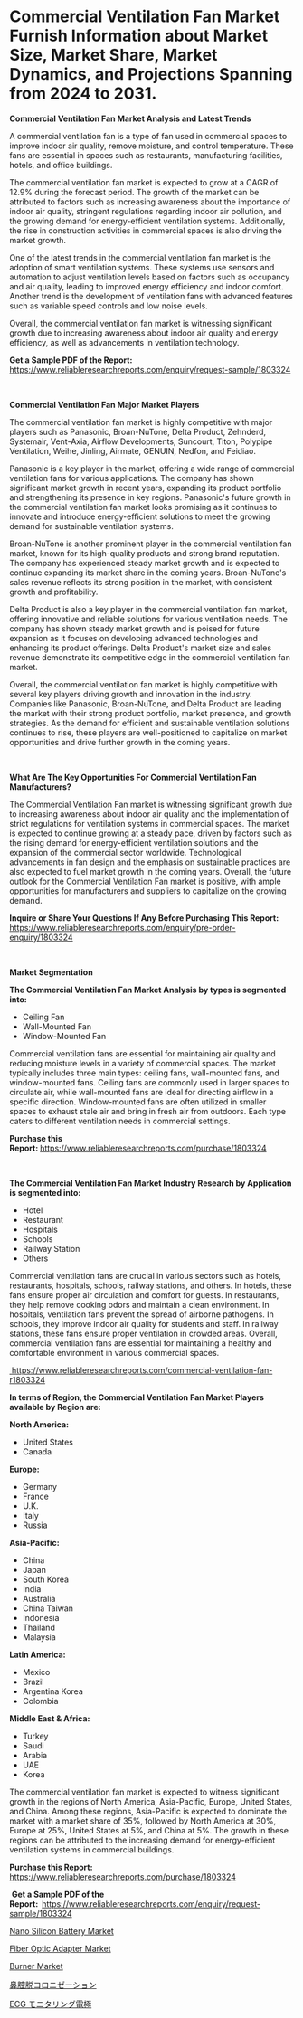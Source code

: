 <p><h1>Commercial Ventilation Fan Market Furnish Information about Market Size, Market Share, Market Dynamics, and Projections Spanning from 2024 to 2031.</h1></p><p><strong>Commercial Ventilation Fan Market Analysis and Latest Trends</strong></p>
<p><p>A commercial ventilation fan is a type of fan used in commercial spaces to improve indoor air quality, remove moisture, and control temperature. These fans are essential in spaces such as restaurants, manufacturing facilities, hotels, and office buildings.</p><p>The commercial ventilation fan market is expected to grow at a CAGR of 12.9% during the forecast period. The growth of the market can be attributed to factors such as increasing awareness about the importance of indoor air quality, stringent regulations regarding indoor air pollution, and the growing demand for energy-efficient ventilation systems. Additionally, the rise in construction activities in commercial spaces is also driving the market growth.</p><p>One of the latest trends in the commercial ventilation fan market is the adoption of smart ventilation systems. These systems use sensors and automation to adjust ventilation levels based on factors such as occupancy and air quality, leading to improved energy efficiency and indoor comfort. Another trend is the development of ventilation fans with advanced features such as variable speed controls and low noise levels.</p><p>Overall, the commercial ventilation fan market is witnessing significant growth due to increasing awareness about indoor air quality and energy efficiency, as well as advancements in ventilation technology.</p></p>
<p><strong>Get a Sample PDF of the Report:&nbsp;</strong> <a href="https://www.reliableresearchreports.com/enquiry/request-sample/1803324">https://www.reliableresearchreports.com/enquiry/request-sample/1803324</a></p>
<p>&nbsp;</p>
<p><strong>Commercial Ventilation Fan Major Market Players</strong></p>
<p><p>The commercial ventilation fan market is highly competitive with major players such as Panasonic, Broan-NuTone, Delta Product, Zehnderd, Systemair, Vent-Axia, Airflow Developments, Suncourt, Titon, Polypipe Ventilation, Weihe, Jinling, Airmate, GENUIN, Nedfon, and Feidiao.</p><p>Panasonic is a key player in the market, offering a wide range of commercial ventilation fans for various applications. The company has shown significant market growth in recent years, expanding its product portfolio and strengthening its presence in key regions. Panasonic's future growth in the commercial ventilation fan market looks promising as it continues to innovate and introduce energy-efficient solutions to meet the growing demand for sustainable ventilation systems.</p><p>Broan-NuTone is another prominent player in the commercial ventilation fan market, known for its high-quality products and strong brand reputation. The company has experienced steady market growth and is expected to continue expanding its market share in the coming years. Broan-NuTone's sales revenue reflects its strong position in the market, with consistent growth and profitability.</p><p>Delta Product is also a key player in the commercial ventilation fan market, offering innovative and reliable solutions for various ventilation needs. The company has shown steady market growth and is poised for future expansion as it focuses on developing advanced technologies and enhancing its product offerings. Delta Product's market size and sales revenue demonstrate its competitive edge in the commercial ventilation fan market.</p><p>Overall, the commercial ventilation fan market is highly competitive with several key players driving growth and innovation in the industry. Companies like Panasonic, Broan-NuTone, and Delta Product are leading the market with their strong product portfolio, market presence, and growth strategies. As the demand for efficient and sustainable ventilation solutions continues to rise, these players are well-positioned to capitalize on market opportunities and drive further growth in the coming years.</p></p>
<p>&nbsp;</p>
<p><strong>What Are The Key Opportunities For Commercial Ventilation Fan Manufacturers?</strong></p>
<p><p>The Commercial Ventilation Fan market is witnessing significant growth due to increasing awareness about indoor air quality and the implementation of strict regulations for ventilation systems in commercial spaces. The market is expected to continue growing at a steady pace, driven by factors such as the rising demand for energy-efficient ventilation solutions and the expansion of the commercial sector worldwide. Technological advancements in fan design and the emphasis on sustainable practices are also expected to fuel market growth in the coming years. Overall, the future outlook for the Commercial Ventilation Fan market is positive, with ample opportunities for manufacturers and suppliers to capitalize on the growing demand.</p></p>
<p><strong>Inquire or Share Your Questions If Any Before Purchasing This Report:</strong> <a href="https://www.reliableresearchreports.com/enquiry/pre-order-enquiry/1803324">https://www.reliableresearchreports.com/enquiry/pre-order-enquiry/1803324</a></p>
<p>&nbsp;</p>
<p><strong>Market Segmentation</strong></p>
<p><strong>The Commercial Ventilation Fan Market Analysis by types is segmented into:</strong></p>
<p><ul><li>Ceiling Fan</li><li>Wall-Mounted Fan</li><li>Window-Mounted Fan</li></ul></p>
<p><p>Commercial ventilation fans are essential for maintaining air quality and reducing moisture levels in a variety of commercial spaces. The market typically includes three main types: ceiling fans, wall-mounted fans, and window-mounted fans. Ceiling fans are commonly used in larger spaces to circulate air, while wall-mounted fans are ideal for directing airflow in a specific direction. Window-mounted fans are often utilized in smaller spaces to exhaust stale air and bring in fresh air from outdoors. Each type caters to different ventilation needs in commercial settings.</p></p>
<p><strong>Purchase this Report:&nbsp;</strong><a href="https://www.reliableresearchreports.com/purchase/1803324">https://www.reliableresearchreports.com/purchase/1803324</a></p>
<p>&nbsp;</p>
<p><strong>The Commercial Ventilation Fan Market Industry Research by Application is segmented into:</strong></p>
<p><ul><li>Hotel</li><li>Restaurant</li><li>Hospitals</li><li>Schools</li><li>Railway Station</li><li>Others</li></ul></p>
<p><p>Commercial ventilation fans are crucial in various sectors such as hotels, restaurants, hospitals, schools, railway stations, and others. In hotels, these fans ensure proper air circulation and comfort for guests. In restaurants, they help remove cooking odors and maintain a clean environment. In hospitals, ventilation fans prevent the spread of airborne pathogens. In schools, they improve indoor air quality for students and staff. In railway stations, these fans ensure proper ventilation in crowded areas. Overall, commercial ventilation fans are essential for maintaining a healthy and comfortable environment in various commercial spaces.</p></p>
<p><a href="https://www.reliableresearchreports.com/commercial-ventilation-fan-r1803324">&nbsp;https://www.reliableresearchreports.com/commercial-ventilation-fan-r1803324</a></p>
<p><strong>In terms of Region, the Commercial Ventilation Fan Market Players available by Region are:</strong></p>
<p>
    <p> <strong> North America: </strong>
        <ul>
            <li>United States</li>
            <li>Canada</li>
        </ul>
        </p> 
    <p> <strong> Europe: </strong>
        <ul>
            <li>Germany</li>
            <li>France</li>
            <li>U.K.</li>
            <li>Italy</li>
            <li>Russia</li>
        </ul>
        </p> 
    <p> <strong> Asia-Pacific: </strong>
        <ul>
            <li>China</li>
            <li>Japan</li>
            <li>South Korea</li>
            <li>India</li>
            <li>Australia</li>
            <li>China Taiwan</li>
            <li>Indonesia</li>
            <li>Thailand</li>
            <li>Malaysia</li>
        </ul>
        </p> 
    <p> <strong> Latin America: </strong>
        <ul>
            <li>Mexico</li>
            <li>Brazil</li>
            <li>Argentina Korea</li>
            <li>Colombia</li>
        </ul>
        </p> 
    <p> <strong> Middle East & Africa: </strong>
        <ul>
            <li>Turkey</li>
            <li>Saudi</li>
            <li>Arabia</li>
            <li>UAE</li>
            <li>Korea</li>
        </ul>
    </p>
    </p>
<p><p>The commercial ventilation fan market is expected to witness significant growth in the regions of North America, Asia-Pacific, Europe, United States, and China. Among these regions, Asia-Pacific is expected to dominate the market with a market share of 35%, followed by North America at 30%, Europe at 25%, United States at 5%, and China at 5%. The growth in these regions can be attributed to the increasing demand for energy-efficient ventilation systems in commercial buildings.</p></p>
<p><strong>Purchase this Report: </strong><a href="https://www.reliableresearchreports.com/purchase/1803324">https://www.reliableresearchreports.com/purchase/1803324</a></p>
<p>&nbsp;<strong>Get a Sample PDF of the Report:&nbsp;&nbsp;</strong><a href="https://www.reliableresearchreports.com/enquiry/request-sample/1803324">https://www.reliableresearchreports.com/enquiry/request-sample/1803324</a></p>
<p><strong></strong></p>
<p><p><a href="https://www.linkedin.com/pulse/nano-silicon-battery-market-competitive-analysis-trends-forecast-zw35e?trackingId=5s%2FDLqT01sVRq%2FyR729W2Q%3D%3D">Nano Silicon Battery Market</a></p><p><a href="https://github.com/brentleyjimmiealvaradoz4l1rea/Market-Research-Report-List-2/blob/main/fiber-optic-adapter-market.md">Fiber Optic Adapter Market</a></p><p><a href="https://github.com/Angelnienowdseej3e45z3p8c/Market-Research-Report-List-2/blob/main/burner-market.md">Burner Market</a></p><p><a href="https://github.com/vlcostes/Market-Research-Report-List-1/blob/main/309775431507.md">鼻腔脱コロニゼーション</a></p><p><a href="https://github.com/EstaSprer20231/Market-Research-Report-List-1/blob/main/728278731508.md">ECG モニタリング電極</a></p></p>